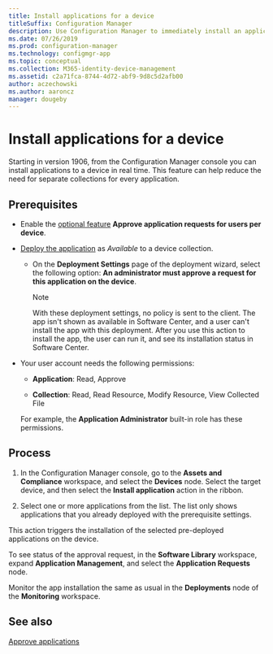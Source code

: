 ```yaml
---
title: Install applications for a device
titleSuffix: Configuration Manager
description: Use Configuration Manager to immediately install an application to a device without a collection.
ms.date: 07/26/2019
ms.prod: configuration-manager
ms.technology: configmgr-app
ms.topic: conceptual
ms.collection: M365-identity-device-management
ms.assetid: c2a71fca-8744-4d72-abf9-9d8c5d2afb00
author: aczechowski
ms.author: aaroncz
manager: dougeby
---
```


# Install applications for a device

<!--4402180-->

Starting in version 1906, from the Configuration Manager console you can install applications to a device in real time. This feature can help reduce the need for separate collections for every application.

## Prerequisites

- Enable the [optional feature](/sccm/core/servers/manage/install-in-console-updates#bkmk_options) **Approve application requests for users per device**.  

- [Deploy the application](/sccm/apps/deploy-use/deploy-applications) as *Available* to a device collection.  

    - On the **Deployment Settings** page of the deployment wizard, select the following option: **An administrator must approve a request for this application on the device**.  

        > [!Note]  
        > With these deployment settings, no policy is sent to the client. The app isn't shown as available in Software Center, and a user can't install the app with this deployment. After you use this action to install the app, the user can run it, and see its installation status in Software Center.

- Your user account needs the following permissions:

    - **Application**: Read, Approve

    - **Collection**: Read, Read Resource, Modify Resource, View Collected File

    For example, the **Application Administrator** built-in role has these permissions.


## Process

1. In the Configuration Manager console, go to the **Assets and Compliance** workspace, and select the **Devices** node. Select the target device, and then select the **Install application** action in the ribbon.

1. Select one or more applications from the list. The list only shows applications that you already deployed with the prerequisite settings.

This action triggers the installation of the selected pre-deployed applications on the device.

To see status of the approval request, in the **Software Library** workspace, expand **Application Management**, and select the **Application Requests** node.

Monitor the app installation the same as usual in the **Deployments** node of the **Monitoring** workspace.


## See also

[Approve applications](/sccm/apps/deploy-use/app-approval)
